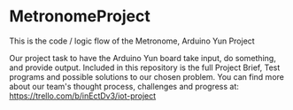 # MetronomeProject
This is the code / logic flow of the Metronome, Arduino Yun Project


Our project task to have the Arduino Yun board take input, do something, and provide output.
Included in this repository is the full Project Brief, Test programs and possible solutions to our chosen problem.
You can find more about our team's thought process, challenges and progress at: https://trello.com/b/inEctDv3/iot-project
